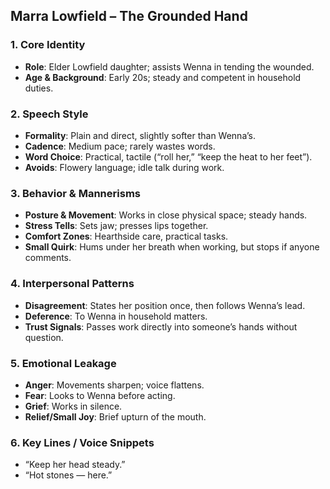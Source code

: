 ## Marra Lowfield – The Grounded Hand

### 1. Core Identity
- **Role**: Elder Lowfield daughter; assists Wenna in tending the wounded.
- **Age & Background**: Early 20s; steady and competent in household duties.

### 2. Speech Style
- **Formality**: Plain and direct, slightly softer than Wenna’s.
- **Cadence**: Medium pace; rarely wastes words.
- **Word Choice**: Practical, tactile (“roll her,” “keep the heat to her feet”).
- **Avoids**: Flowery language; idle talk during work.

### 3. Behavior & Mannerisms
- **Posture & Movement**: Works in close physical space; steady hands.
- **Stress Tells**: Sets jaw; presses lips together.
- **Comfort Zones**: Hearthside care, practical tasks.
- **Small Quirk**: Hums under her breath when working, but stops if anyone comments.

### 4. Interpersonal Patterns
- **Disagreement**: States her position once, then follows Wenna’s lead.
- **Deference**: To Wenna in household matters.
- **Trust Signals**: Passes work directly into someone’s hands without question.

### 5. Emotional Leakage
- **Anger**: Movements sharpen; voice flattens.
- **Fear**: Looks to Wenna before acting.
- **Grief**: Works in silence.
- **Relief/Small Joy**: Brief upturn of the mouth.

### 6. Key Lines / Voice Snippets
- “Keep her head steady.”
- “Hot stones — here.”
